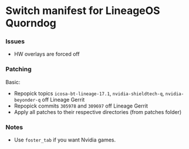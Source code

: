 # Switch manifest for LineageOS Quorndog

### Issues
* HW overlays are forced off

### Patching
Basic:
* Repopick topics `icosa-bt-lineage-17.1`, `nvidia-shieldtech-q`, `nvidia-beyonder-q` off Lineage Gerrit
* Repopick commits `305978` and `309697` off Lineage Gerrit
* Apply all patches to their respective directories (from patches folder)

### Notes
* Use `foster_tab` if you want Nvidia games.
